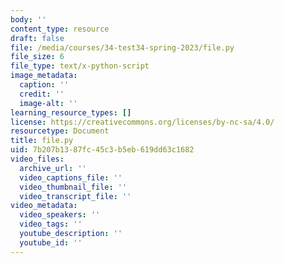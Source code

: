 ```yaml
---
body: ''
content_type: resource
draft: false
file: /media/courses/34-test34-spring-2023/file.py
file_size: 6
file_type: text/x-python-script
image_metadata:
  caption: ''
  credit: ''
  image-alt: ''
learning_resource_types: []
license: https://creativecommons.org/licenses/by-nc-sa/4.0/
resourcetype: Document
title: file.py
uid: 7b207b13-87fc-45c3-b5eb-619dd63c1682
video_files:
  archive_url: ''
  video_captions_file: ''
  video_thumbnail_file: ''
  video_transcript_file: ''
video_metadata:
  video_speakers: ''
  video_tags: ''
  youtube_description: ''
  youtube_id: ''
---
```

